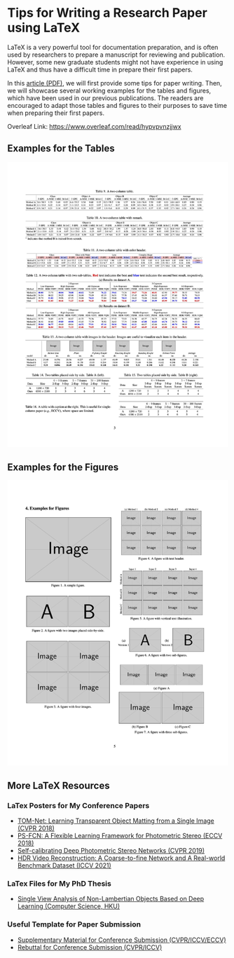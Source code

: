 # Tips for Writing a Research Paper using LaTeX

LaTeX is a very powerful tool for documentation preparation, and is often used by researchers to prepare a manuscript for reviewing and publication. 
However, some new graduate students might not have experience in using LaTeX and thus have a difficult time in prepare their first papers.

In this [article (PDF)](./paper_writing_tips.pdf), we will first provide some tips for paper writing.
Then, we will showcase several working examples for the tables and figures, which have been used in our previous publications. The readers are encouraged to adapt those tables and figures to their purposes to save time when preparing their first papers.

Overleaf Link: https://www.overleaf.com/read/hypvpvnzjjwx

## Examples for the Tables
<p align="center">
    <img src='samples/table.jpg' width="800">
</p>

## Examples for the Figures
<p align="center">
    <img src='samples/figure.jpg' width="800">
</p>

## More LaTeX Resources

### LaTex Posters for My Conference Papers
- [TOM-Net: Learning Transparent Object Matting from a Single Image (CVPR 2018)](https://github.com/guanyingc/TOM-Net_Poster_LaTex)
- [PS-FCN: A Flexible Learning Framework for Photometric Stereo (ECCV 2018)](https://github.com/guanyingc/PS-FCN_Poster_LaTex)
- [Self-calibrating Deep Photometric Stereo Networks (CVPR 2019)](https://github.com/guanyingc/SDPS-Net_Poster_LaTex)
- [HDR Video Reconstruction: A Coarse-to-fine Network and A Real-world Benchmark Dataset (ICCV 2021)](https://github.com/guanyingc/DeepHDRVideo_Poster_LaTex)

### LaTex Files for My PhD Thesis
- [Single View Analysis of Non-Lambertian Objects Based on Deep Learning (Computer Science, HKU)](https://github.com/guanyingc/HKU-PhD-Thesis-LaTex)

### Useful Template for Paper Submission
- [Supplementary Material for Conference Submission (CVPR/ICCV/ECCV)](https://www.overleaf.com/read/drpfhrnwyvfz)
- [Rebuttal for Conference Submission (CVPR/ICCV)](https://github.com/guanyingc/cv_rebuttal_template)
